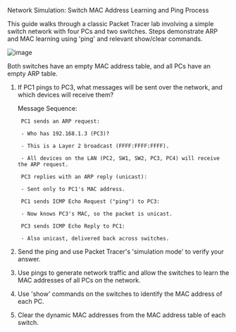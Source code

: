 Network Simulation: Switch MAC Address Learning and Ping Process

This guide walks through a classic Packet Tracer lab involving a simple switch network with four PCs and two switches. Steps demonstrate ARP and MAC learning using 'ping' and relevant show/clear commands.

![image](https://github.com/user-attachments/assets/f91764cf-d264-4791-8f99-b7d59d868705)

Both switches have an empty MAC address table, and all PCs have an empty ARP table.

1. If PC1 pings to PC3, what messages will be sent over the network, and which devices will receive them?

   Message Sequence:

        PC1 sends an ARP request:

        - Who has 192.168.1.3 (PC3)?

        - This is a Layer 2 broadcast (FFFF:FFFF:FFFF).

        - All devices on the LAN (PC2, SW1, SW2, PC3, PC4) will receive the ARP request.

        PC3 replies with an ARP reply (unicast):

        - Sent only to PC1's MAC address.

        PC1 sends ICMP Echo Request ("ping") to PC3:

        - Now knows PC3's MAC, so the packet is unicast.

        PC3 sends ICMP Echo Reply to PC1:

        - Also unicast, delivered back across switches.

    

  
3. Send the ping and use Packet Tracer's 'simulation mode' to verify your answer.

4. Use pings to generate network traffic and allow the switches to learn the MAC addresses 
   of all PCs on the network.

5. Use 'show' commands on the switches to identify the MAC address of each PC.

6. Clear the dynamic MAC addresses from the MAC address table of each switch.
